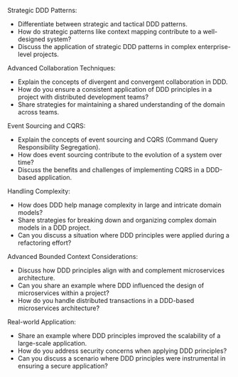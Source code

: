 Strategic DDD Patterns:
- Differentiate between strategic and tactical DDD patterns.
- How do strategic patterns like context mapping contribute to a well-designed system?
- Discuss the application of strategic DDD patterns in complex enterprise-level projects.

Advanced Collaboration Techniques:
- Explain the concepts of divergent and convergent collaboration in DDD.
- How do you ensure a consistent application of DDD principles in a project with distributed development teams?
- Share strategies for maintaining a shared understanding of the domain across teams.

Event Sourcing and CQRS:
- Explain the concepts of event sourcing and CQRS (Command Query Responsibility Segregation).
- How does event sourcing contribute to the evolution of a system over time?
- Discuss the benefits and challenges of implementing CQRS in a DDD-based application.

Handling Complexity:
- How does DDD help manage complexity in large and intricate domain models?
- Share strategies for breaking down and organizing complex domain models in a DDD project.
- Can you discuss a situation where DDD principles were applied during a refactoring effort?

Advanced Bounded Context Considerations:
- Discuss how DDD principles align with and complement microservices architecture.
- Can you share an example where DDD influenced the design of microservices within a project?
- How do you handle distributed transactions in a DDD-based microservices architecture?

Real-world Application:
- Share an example where DDD principles improved the scalability of a large-scale application.
- How do you address security concerns when applying DDD principles?
- Can you discuss a scenario where DDD principles were instrumental in ensuring a secure application?